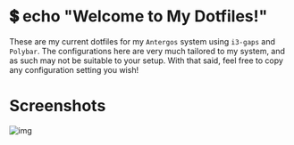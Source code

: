# :heavy_dollar_sign: echo "Welcome to My Dotfiles!"
These are my current dotfiles for my `Antergos` system using `i3-gaps` and `Polybar`. The configurations here are very much tailored to my system, and as such may not be suitable to your setup. With that said, feel free to copy any configuration setting you wish!

# Screenshots
![img](http://i.imgur.com/i830zH4.png)
